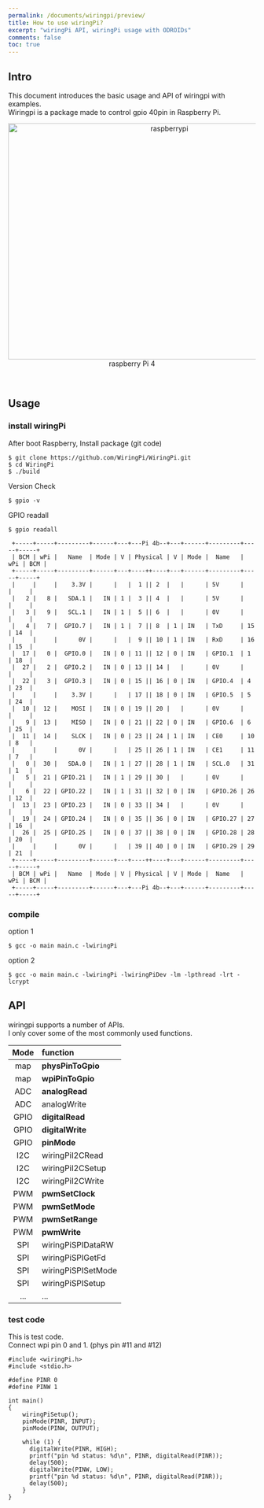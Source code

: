 ```yaml
---
permalink: /documents/wiringpi/preview/
title: How to use wiringPi?
excerpt: "wiringPi API, wiringPi usage with ODROIDs"
comments: false
toc: true
---
```


## Intro

This document introduces the basic usage and API of wiringpi with examples.<br>
Wiringpi is a package made to control gpio 40pin in <span style="{{ site.code }}">Raspberry Pi</span>.<br>

<p align="center">
  <img src="/documents/images/wiringpi/raspberrypi.png" alt="raspberrypi" width="640" height="480"><br>
  <span style="{{ site.img }}">raspberry Pi 4</span>
</p>
<br>

## Usage

### install wiringPi

After boot Raspberry, Install package (git code)
```
$ git clone https://github.com/WiringPi/WiringPi.git
$ cd WiringPi
$ ./build
```

Version Check
```
$ gpio -v
```

GPIO readall
```
$ gpio readall
```
```
 +-----+-----+---------+------+---+---Pi 4b--+---+------+---------+-----+-----+
 | BCM | wPi |   Name  | Mode | V | Physical | V | Mode |  Name   | wPi | BCM |
 +-----+-----+---------+------+---+----++----+---+------+---------+-----+-----+
 |     |     |    3.3V |      |   |  1 || 2  |   |      | 5V      |     |     |
 |   2 |   8 |   SDA.1 |   IN | 1 |  3 || 4  |   |      | 5V      |     |     |
 |   3 |   9 |   SCL.1 |   IN | 1 |  5 || 6  |   |      | 0V      |     |     |
 |   4 |   7 |  GPIO.7 |   IN | 1 |  7 || 8  | 1 | IN   | TxD     | 15  | 14  |
 |     |     |      0V |      |   |  9 || 10 | 1 | IN   | RxD     | 16  | 15  |
 |  17 |   0 |  GPIO.0 |   IN | 0 | 11 || 12 | 0 | IN   | GPIO.1  | 1   | 18  |
 |  27 |   2 |  GPIO.2 |   IN | 0 | 13 || 14 |   |      | 0V      |     |     |
 |  22 |   3 |  GPIO.3 |   IN | 0 | 15 || 16 | 0 | IN   | GPIO.4  | 4   | 23  |
 |     |     |    3.3V |      |   | 17 || 18 | 0 | IN   | GPIO.5  | 5   | 24  |
 |  10 |  12 |    MOSI |   IN | 0 | 19 || 20 |   |      | 0V      |     |     |
 |   9 |  13 |    MISO |   IN | 0 | 21 || 22 | 0 | IN   | GPIO.6  | 6   | 25  |
 |  11 |  14 |    SLCK |   IN | 0 | 23 || 24 | 1 | IN   | CE0     | 10  | 8   |
 |     |     |      0V |      |   | 25 || 26 | 1 | IN   | CE1     | 11  | 7   |
 |   0 |  30 |   SDA.0 |   IN | 1 | 27 || 28 | 1 | IN   | SCL.0   | 31  | 1   |
 |   5 |  21 | GPIO.21 |   IN | 1 | 29 || 30 |   |      | 0V      |     |     |
 |   6 |  22 | GPIO.22 |   IN | 1 | 31 || 32 | 0 | IN   | GPIO.26 | 26  | 12  |
 |  13 |  23 | GPIO.23 |   IN | 0 | 33 || 34 |   |      | 0V      |     |     |
 |  19 |  24 | GPIO.24 |   IN | 0 | 35 || 36 | 0 | IN   | GPIO.27 | 27  | 16  |
 |  26 |  25 | GPIO.25 |   IN | 0 | 37 || 38 | 0 | IN   | GPIO.28 | 28  | 20  |
 |     |     |      0V |      |   | 39 || 40 | 0 | IN   | GPIO.29 | 29  | 21  |
 +-----+-----+---------+------+---+----++----+---+------+---------+-----+-----+
 | BCM | wPi |   Name  | Mode | V | Physical | V | Mode |  Name   | wPi | BCM |
 +-----+-----+---------+------+---+---Pi 4b--+---+------+---------+-----+-----+
```

### compile

option 1
```
$ gcc -o main main.c -lwiringPi
```

option 2
```
$ gcc -o main main.c -lwiringPi -lwiringPiDev -lm -lpthread -lrt -lcrypt
```

## API

wiringpi supports a number of APIs.<br>
I only cover some of the most commonly used functions.<br>

| Mode | function |
| :---: | :--- |
| map | **physPinToGpio** |
| map | **wpiPinToGpio** |
| ADC | **analogRead** |
| ADC | analogWrite |
| GPIO | **digitalRead** |
| GPIO | **digitalWrite** |
| GPIO | **pinMode** |
| I2C | wiringPiI2CRead |
| I2C | wiringPiI2CSetup |
| I2C | wiringPiI2CWrite |
| PWM | **pwmSetClock** |
| PWM | **pwmSetMode** |
| PWM | **pwmSetRange** |
| PWM | **pwmWrite** |
| SPI | wiringPiSPIDataRW |
| SPI | wiringPiSPIGetFd |
| SPI | wiringPiSPISetMode |
| SPI | wiringPiSPISetup |
| ... | ... |

### test code

This is test code.<br>
Connect wpi pin 0 and 1. (phys pin #11 and #12)
```
#include <wiringPi.h>
#include <stdio.h>

#define PINR 0
#define PINW 1

int main()
{
    wiringPiSetup();
    pinMode(PINR, INPUT);
    pinMode(PINW, OUTPUT);

    while (1) {
      digitalWrite(PINR, HIGH);
      printf("pin %d status: %d\n", PINR, digitalRead(PINR));
      delay(500);
      digitalWrite(PINW, LOW);
      printf("pin %d status: %d\n", PINR, digitalRead(PINR));
      delay(500);
    }
}
